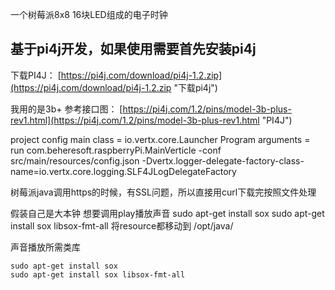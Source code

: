 
一个树莓派8x8 16块LED组成的电子时钟

## 基于pi4j开发，如果使用需要首先安装pi4j ##

下载PI4J：
[https://pi4j.com/download/pi4j-1.2.zip](https://pi4j.com/download/pi4j-1.2.zip "下载pi4j")

我用的是3b+ 参考接口图：
[https://pi4j.com/1.2/pins/model-3b-plus-rev1.html](https://pi4j.com/1.2/pins/model-3b-plus-rev1.html "PI4J")

project config
main class = io.vertx.core.Launcher
Program arguments = run com.beheresoft.raspberryPi.MainVerticle
                    -conf src/main/resources/config.json
                    -Dvertx.logger-delegate-factory-class-name=io.vertx.core.logging.SLF4JLogDelegateFactory
                    

树莓派java调用https的时候，有SSL问题，所以直接用curl下载完按照文件处理

假装自己是大本钟
想要调用play播放声音
sudo apt-get install sox
sudo apt-get install sox libsox-fmt-all
将resource都移动到 /opt/java/

声音播放所需类库

    sudo apt-get install sox
	sudo apt-get install sox libsox-fmt-all


